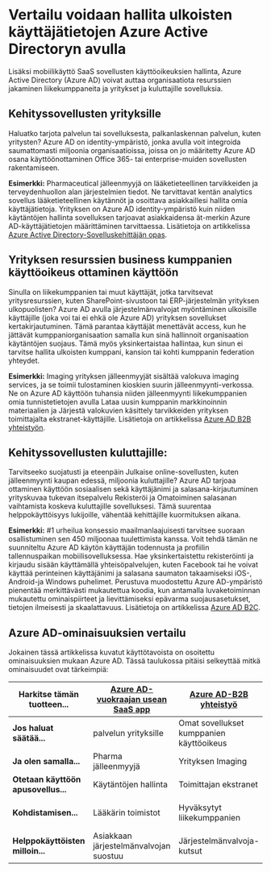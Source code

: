 <properties
   pageTitle="Ulkoisten käyttäjätietojen Azure Active Directoryn avulla voidaan verrata | Microsoft Azure"
   description="Vertaa Azure Active Directory-B2B yhteistyön B2C ja usean vuokraajan App tukemiseen todennus- ja ulkoisen käyttäjätietoja"
   services="active-directory"
   documentationCenter="" 
   authors="arvindsuthar"
   manager="cliffdi"
   editor=""
   tags=""/>

<tags
   ms.service="active-directory"
   ms.devlang="NA"
   ms.topic="article"
   ms.tgt_pltfrm="NA"
   ms.workload="identity"
   ms.date="02/24/2016"
   ms.author="asuthar"/>

# <a name="comparing-capabilities-for-managing-external-identities-using-azure-active-directory"></a>Vertailu voidaan hallita ulkoisten käyttäjätietojen Azure Active Directoryn avulla

Lisäksi mobiilikäyttö SaaS sovellusten käyttöoikeuksien hallinta, Azure Active Directory (Azure AD) voivat auttaa organisaatiota resurssien jakaminen liikekumppaneita ja yritykset ja kuluttajille sovelluksia.

## <a name="developing-applications-for-businesses"></a>Kehityssovellusten yrityksille

Haluatko tarjota palvelun tai sovelluksesta, palkanlaskennan palvelun, kuten yritysten? Azure AD on identity-ympäristö, jonka avulla voit integroida saumattomasti miljoonia organisaatioissa, joissa on jo määritetty Azure AD osana käyttöönottaminen Office 365- tai enterprise-muiden sovellusten rakentamiseen.

**Esimerkki:** Pharmaceutical jälleenmyyjä on lääketieteellinen tarvikkeiden ja terveydenhuollon alan järjestelmien tiedot. Ne tarvittavat kentän analytics sovellus lääketieteellinen käytännöt ja osoittava asiakkaillesi hallita omia käyttäjätietoja. Yrityksen on Azure AD identity-ympäristö kuin niiden käytäntöjen hallinta sovelluksen tarjoavat asiakkaidensa ät-merkin Azure AD-käyttäjätietojen määrittäminen tarvittaessa. Lisätietoja on artikkelissa [Azure Active Directory-Sovelluskehittäjän opas](active-directory-developers-guide.md).

## <a name="enabling-business-partner-access-to-your-corporate-resources"></a>Yrityksen resurssien business kumppanien käyttöoikeus ottaminen käyttöön

Sinulla on liikekumppanien tai muut käyttäjät, jotka tarvitsevat yritysresurssien, kuten SharePoint-sivustoon tai ERP-järjestelmän yrityksen ulkopuolisten? Azure AD avulla järjestelmänvalvojat myöntäminen ulkoisille käyttäjille (joka voi tai ei ehkä ole Azure AD) yrityksen sovellukset kertakirjautuminen. Tämä parantaa käyttäjät menettävät access, kun he jättävät kumppaniorganisaation samalla kun sinä hallinnoit organisaation käytäntöjen suojaus. Tämä myös yksinkertaistaa hallintaa, kun sinun ei tarvitse hallita ulkoisten kumppani, kansion tai kohti kumppanin federation yhteydet.

**Esimerkki:** Imaging yrityksen jälleenmyyjät sisältää valokuva imaging services, ja se toimii tulostaminen kioskien suurin jälleenmyynti-verkossa. Ne on Azure AD käyttöön tuhansia niiden jälleenmyynti liikekumppanien omia tunnistetietojen avulla Lataa uusin kumppanin markkinoinnin materiaalien ja Järjestä valokuvien käsittely tarvikkeiden yrityksen toimittajalta ekstranet-käyttäjille. Lisätietoja on artikkelissa [Azure AD B2B yhteistyön](active-directory-b2b-what-is-azure-ad-b2b.md).

## <a name="developing-applications-for-consumers"></a>Kehityssovellusten kuluttajille:

Tarvitseeko suojatusti ja eteenpäin Julkaise online-sovellusten, kuten jälleenmyynti kaupan edessä, miljoonia kuluttajille? Azure AD tarjoaa ottaminen käyttöön sosiaalisen sekä käyttäjänimi ja salasana-kirjautuminen yrityskuvaa tukevan itsepalvelu Rekisteröi ja Omatoiminen salasanan vaihtamista koskeva kuluttajille sovelluksesi. Tämä suurentaa helppokäyttöisyys lukijoille, vähentää kehittäjille kuormituksen aikana.

**Esimerkki:** \#1 urheilua konsessio maailmanlaajuisesti tarvitsee suoraan osallistuminen sen 450 miljoonaa tuulettimista kanssa. Voit tehdä tämän ne suunniteltu Azure AD käytön käyttäjän todennusta ja profiilin tallennuspaikan mobiilisovelluksessa. Hae yksinkertaistettu rekisteröinti ja kirjaudu sisään käyttämällä yhteisöpalvelujen, kuten Facebook tai he voivat käyttää perinteinen käyttäjänimi ja salasana saumaton takaamiseksi iOS-, Android-ja Windows puhelimet. Perustuva muodostettu Azure AD-ympäristö pienentää merkittävästi mukautettua koodia, kun antamalla luvaketoiminnan mukautettu ominaispiirteet ja lievittämiseksi epävarma suojausasetukset, tietojen ilmeisesti ja skaalattavuus. Lisätietoja on artikkelissa [Azure AD B2C](https://azure.microsoft.com/documentation/services/active-directory-b2c/).

## <a name="comparison-of-azure-ad-capabilities"></a>Azure AD-ominaisuuksien vertailu

Jokainen tässä artikkelissa kuvatut käyttötavoista on osoitettu ominaisuuksien mukaan Azure AD. Tässä taulukossa pitäisi selkeyttää mitkä ominaisuudet ovat tärkeimpiä:

| **Harkitse tämän tuotteen...**       | [Azure AD-vuokraajan usean SaaS app](active-directory-developers-guide.md)    | [Azure AD-B2B yhteistyö](active-directory-b2b-what-is-azure-ad-b2b.md)        | [Azure AD-B2C](https://azure.microsoft.com/documentation/services/active-directory-b2c/)                |
|-----------------------|-------------------------|----------------------------|------------------------|
| **Jos haluat säätää...** | palvelun yrityksille | Omat sovellukset kumppanien käyttöoikeus  | palvelun kuluttajille |
| **Ja olen samalla...**  | Pharma jälleenmyyjä      | Yrityksen Imaging            | Urheilu konsessio       |
| **Otetaan käyttöön apusovellus...**  | Käytäntöjen hallinta     | Toimittajan ekstranet          | Jalkapallon tuulettimista            |
| **Kohdistamisen...**        | Lääkärin toimistot        | Hyväksytyt liikekumppanien | Kaikki, joilla on sähköposti      |
| **Helppokäyttöisten milloin...**      | Asiakkaan järjestelmänvalvojan suostuu | Järjestelmänvalvoja-kutsut           | Kuluttaja Rekisteröi      |
